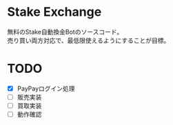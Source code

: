 # Stake Exchange
無料のStake自動換金Botのソースコード。<br>
売り買い両方対応で、最低限使えるようにすることが目標。

# TODO
- [x] PayPayログイン処理
- [ ] 販売実装
- [ ] 買取実装
- [ ] 動作確認